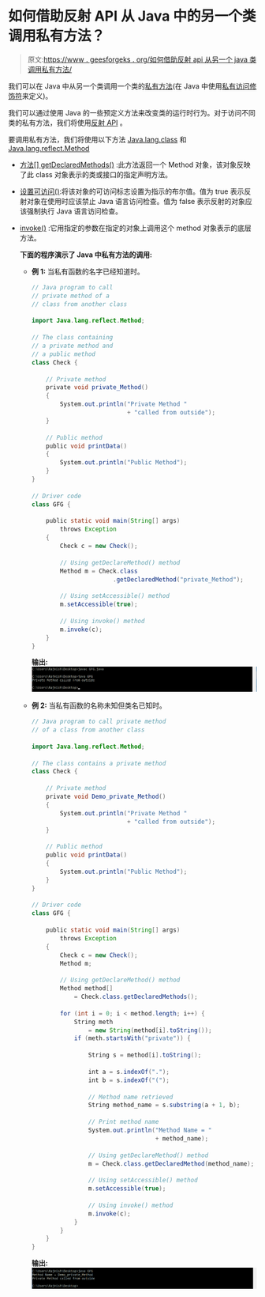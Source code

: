 # 如何借助反射 API 从 Java 中的另一个类调用私有方法？

> 原文:[https://www . geesforgeks . org/如何借助反射 api 从另一个 java 类调用私有方法/](https://www.geeksforgeeks.org/how-to-call-private-method-from-another-class-in-java-with-help-of-reflection-api/)

我们可以在 Java 中从另一个类调用一个类的[私有方法](https://www.geeksforgeeks.org/private-and-final-methods-in-Java/)(在 Java 中使用[私有访问修饰符](https://www.geeksforgeeks.org/access-modifiers-Java/)来定义)。

我们可以通过使用 Java 的一些预定义方法来改变类的运行时行为。对于访问不同类的私有方法，我们将使用[反射 API](https://www.geeksforgeeks.org/reflection-in-Java/) 。

要调用私有方法，我们将使用以下方法 [Java.lang.class](https://www.geeksforgeeks.org/Java-lang-class-class-Java-set-1/) 和 [Java.lang.reflect.Method](https://www.geeksforgeeks.org/reflection-in-Java/)

*   [方法[] getDeclaredMethods()](https://www.geeksforgeeks.org/Java-lang-class-class-Java-set-2/) :此方法返回一个 Method 对象，该对象反映了此 class 对象表示的类或接口的指定声明方法。
*   [设置可访问()](https://docs.oracle.com/Javase/8/docs/api/Java/lang/reflect/AccessibleObject.html#setAccessible(boolean)):将该对象的可访问标志设置为指示的布尔值。值为 true 表示反射对象在使用时应该禁止 Java 语言访问检查。值为 false 表示反射的对象应该强制执行 Java 语言访问检查。
*   [invoke()](https://docs.oracle.com/Javase/8/docs/api/Java/lang/reflect/Method.html#invoke-Java.lang.Object-Java.lang.Object...-) :它用指定的参数在指定的对象上调用这个 method 对象表示的底层方法。

    **下面的程序演示了 Java 中私有方法的调用:**

    *   **例 1:** 当私有函数的名字已经知道时。

        ```java
        // Java program to call
        // private method of a
        // class from another class

        import Java.lang.reflect.Method;

        // The class containing
        // a private method and
        // a public method
        class Check {

            // Private method
            private void private_Method()
            {
                System.out.println("Private Method "
                                   + "called from outside");
            }

            // Public method
            public void printData()
            {
                System.out.println("Public Method");
            }
        }

        // Driver code
        class GFG {

            public static void main(String[] args)
                throws Exception
            {
                Check c = new Check();

                // Using getDeclareMethod() method
                Method m = Check.class
                               .getDeclaredMethod("private_Method");

                // Using setAccessible() method
                m.setAccessible(true);

                // Using invoke() method
                m.invoke(c);
            }
        }
        ```

        **输出:** [![](img/a36c46f391ab845fdb94f70989799f91.png)](https://media.geeksforgeeks.org/wp-content/uploads/20190610233304/Annotation-2019-06-10-233218.png) 
    *   **例 2:** 当私有函数的名称未知但类名已知时。

        ```java
        // Java program to call private method
        // of a class from another class

        import Java.lang.reflect.Method;

        // The class contains a private method
        class Check {

            // Private method
            private void Demo_private_Method()
            {
                System.out.println("Private Method "
                                   + "called from outside");
            }

            // Public method
            public void printData()
            {
                System.out.println("Public Method");
            }
        }

        // Driver code
        class GFG {

            public static void main(String[] args)
                throws Exception
            {
                Check c = new Check();
                Method m;

                // Using getDeclareMethod() method
                Method method[]
                    = Check.class.getDeclaredMethods();

                for (int i = 0; i < method.length; i++) {
                    String meth
                        = new String(method[i].toString());
                    if (meth.startsWith("private")) {

                        String s = method[i].toString();

                        int a = s.indexOf(".");
                        int b = s.indexOf("(");

                        // Method name retrieved
                        String method_name = s.substring(a + 1, b);

                        // Print method name
                        System.out.println("Method Name = "
                                           + method_name);

                        // Using getDeclareMethod() method
                        m = Check.class.getDeclaredMethod(method_name);

                        // Using setAccessible() method
                        m.setAccessible(true);

                        // Using invoke() method
                        m.invoke(c);
                    }
                }
            }
        }
        ```

        **输出:** [![](img/9607d965be17d8adf6374a2fb3f29378.png)](https://media.geeksforgeeks.org/wp-content/uploads/20190610235309/Annotation-2019-06-10-235245.png)